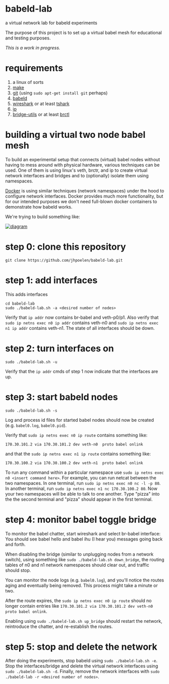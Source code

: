 # babeld-lab
a virtual network lab for babeld experiments

The purpose of this project is to set up a virtual babel mesh for educational and testing purposes. 

*This is a work in progress.*

# requirements
1. a linux of sorts
1. [make](https://www.gnu.org/software/make/)
1. [git](https://git-scm.com) (using ```sudo apt-get install git``` perhaps)
1. [babeld](https://github.com/jech/babeld)
1. [wireshark](https://wireshark.org) or at least [tshark](https://www.wireshark.org/docs/man-pages/tshark.html)
1. [ip](http://man7.org/linux/man-pages/man8/ip.8.html) 
1. [bridge-utils](http://www.linuxfromscratch.org/blfs/view/svn/basicnet/bridge-utils.html) or at least [brctl](https://linux.die.net/man/8/brctl)

# building a virtual two node babel mesh
To build an experimental setup that connects (virtual) babel nodes without having to mess around with physical hardware, various techniques can be used. One of them is using linux's veth, brctr, and ip to create virtual network interfaces and bridges and to (optionally) isolate them using namespaces. 

[Docker](https://docker.com) is using similar techniques (network namespaces) under the hood to configure network interfaces. Docker provides much more functionality, but for our intended purposes we don't need full-blown docker containers to demonstrate how babeld works.

We're trying to build something like:

[![diagram](./diagram.png)](./diagram.png)

# step 0: clone this repository

```git clone https://github.com/jhpoelen/babeld-lab.git```

# step 1: add interfaces
This adds interfaces

```
cd babeld-lab 
sudo ./babeld-lab.sh -a <desired number of nodes>
```
Verify that ```ip addr``` now contains br-babel and veth-p0/p1.  Also verify that ```sudo ip netns exec n0 ip addr``` contains veth-n0 and ```sudo ip netns exec n1 ip addr``` contains veth-n1.  The state of all interfaces should be down.

# step 2: turn interfaces on
```
sudo ./babeld-lab.sh -u
```
Verify that the ```ip addr``` cmds of step 1 now indicate that the interfaces are up.

# step 3: start babeld nodes
```
sudo ./babeld-lab.sh -s
```
Log and process id files for started babel nodes should now be created (e.g. ```babel0.log```, ```babel0.pid```).

Verify that ```sudo ip netns exec n0 ip route``` contains something like:
```
170.30.101.2 via 170.30.101.2 dev veth-n0  proto babel onlink
``` 
and that the ```sudo ip netns exec n1 ip route``` contains something like:
```
170.30.100.2 via 170.30.100.2 dev veth-n1  proto babel onlink 
```
To run any command within a particular namespace use ```sudo ip netns exec n0 <insert command here>```.
 For example, you can run netcat between the two namespaces.  In one terminal, run ```sudo ip netns exec n0 nc -l -p 80```.  In another terminal, run ```sudo ip netns exec n1 nc 170.30.100.2 80```.  Now your two namespaces will be able to talk to one another.  Type "pizza" into the the second terminal and "pizza" should appear in the first terminal.

# step 4: monitor babel toggle bridge
To monitor the babel chatter, start wireshark and select br-babel interface:  You should see babel hello and babel ihu (I hear you) messages going back and forth.

When disabling the bridge (similar to unplugging nodes from a network switch), using something like ```sudo ./babeld-lab.sh down_bridge```, the routing tables of n0 and n1 network namespaces should clear out, and traffic should stop.

You can monitor the node logs (e.g. ```babel0.log```), and you'll notice the routes aging and eventually being removed. This process might take a minute or two.

After the route expires, the ```sudo ip netns exec n0 ip route``` should no longer contain entries like ```170.30.101.2 via 170.30.101.2 dev veth-n0  proto babel onlink```.  

Enabling using ```sudo ./babeld-lab.sh up_bridge``` should restart the network, reintroduce the chatter, and re-establish the routes.

# step 5: stop and delete the network
After doing the experiments, stop babeld using ```sudo ./babeld-lab.sh -e```.  Stop the interfaces/bridge and delete the virtual network interfaces using ```sudo ./babeld-lab.sh -d```.  Finally, remove the network interfaces with ```sudo ./babeld-lab -r <desired number of nodes>```.



